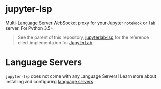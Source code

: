 # jupyter-lsp

Multi-[Language Server][language-server] WebSocket proxy for your Jupyter
`notebook` or `lab` server. For Python 3.5+.

> See the parent of this repository,
> [jupyterlab-lsp](https://github.com/krassowski/jupyterlab-lsp) for the
> reference client implementation for [JupyterLab][].

# Language Servers

`jupyter-lsp` does not come with any Language Servers! Learn more about installing
and configuring [language servers](../../docs/Language%20Servers.ipynb)

[language-server]: https://microsoft.github.io/language-server-protocol/specification
[langserver]: https://langserver.org
[lsp-implementations]: https://microsoft.github.io/language-server-protocol/implementors/servers
[jupyter-lsp]: https://github.com/krassowski/jupyterlab-lsp.git
[jupyterlab]: https://github.com/jupyterlab/jupyterlab
